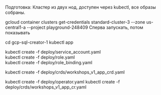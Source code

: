 Подготовка:
Кластер из двух нод, доступен через kubectl, все образы собраны.

gcloud container clusters get-credentials standard-cluster-3 --zone us-central1-a --project playground-248409
Сперва запускать, потом показывать


cd gcp-sql-creator-1
kubectl app

kubectl create -f deploy/service_account.yaml  
kubectl create -f deploy/role.yaml   
kubectl create -f deploy/role_binding.yaml 

kubectl create -f deploy/crds/workshops_v1_app_crd.yaml 

kubectl create -f deploy/operator.yaml
kubectl create -f deploy/crds/workshops_v1_app_cr.yaml